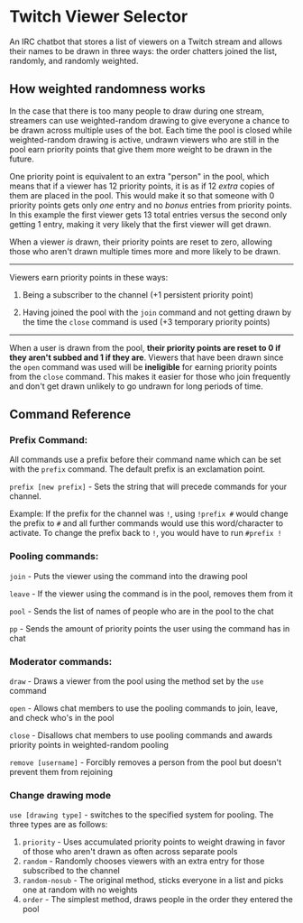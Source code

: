 # Twitch Viewer Selector

An IRC chatbot that stores a list of viewers on a Twitch stream and allows their names to be drawn in three ways: the order chatters joined the list, randomly, and randomly weighted.

## How weighted randomness works

In the case that there is too many people to draw during one stream, streamers can use weighted-random drawing to give everyone a chance to be drawn across multiple uses of the bot. Each time the pool is closed while weighted-random drawing is active, undrawn viewers who are still in the pool earn priority points that give them more weight to be drawn in the future. 

One priority point is equivalent to an extra "person" in the pool, which means that if a viewer has 12 priority points, it is as if 12 *extra* copies of them are placed in the pool. This would make it so that someone with 0 priority points gets only *one* entry and no *bonus* entries from priority points. In this example the first viewer gets 13 total entries versus the second only getting 1 entry, making it very likely that the first viewer will get drawn. 

When a viewer *is* drawn, their priority points are reset to zero, allowing those who aren't drawn multiple times more and more likely to be drawn.

---
Viewers earn priority points in these ways:

1. Being a subscriber to the channel (+1 persistent priority point)

2. Having joined the pool with the `join` command and not getting drawn by the time the `close` command is used (+3 temporary priority points)
---
When a user is drawn from the pool, **their priority points are reset to 0 if they aren't subbed and 1 if they are**. Viewers that have been drawn since the `open` command was used will be **ineligible** for earning priority points from the `close` command. This makes it easier for those who join frequently and don't get drawn unlikely to go undrawn for long periods of time.  
## Command Reference
### Prefix Command:
All commands use a prefix before their command name which can be set with the `prefix` command. The default prefix is an exclamation point.

`prefix [new prefix]` - Sets the string that will precede commands for your channel. 

Example: If the prefix for the channel was `!`, using `!prefix #` would change the prefix to `#` and all further commands would use this word/character to activate. To change the prefix back to `!`, you would have to run `#prefix !`

### Pooling commands:
`join` - Puts the viewer using the command into the drawing pool

`leave` - If the viewer using the command is in the pool, removes them from it

`pool` - Sends the list of names of people who are in the pool to the chat
  
`pp` - Sends the amount of priority points the user using the command has in chat

### Moderator commands:
`draw` - Draws a viewer from the pool using the method set by the `use` command

`open` - Allows chat members to use the pooling commands to join, leave, and check who's in the pool 

`close` - Disallows chat members to use pooling commands and awards priority points in weighted-random pooling

`remove [username]` - Forcibly removes a person from the pool but doesn't prevent them from rejoining

### Change drawing mode

`use [drawing type]` - switches to the specified system for pooling. The three types are as follows:
1) `priority` - Uses accumulated priority points to weight drawing in favor of those who aren't drawn as often across separate pools
2) `random` - Randomly chooses viewers with an extra entry for those subscribed to the channel
3) `random-nosub` - The original method, sticks everyone in a list and picks one at random with no weights
4) `order` - The simplest method, draws people in the order they entered the pool
